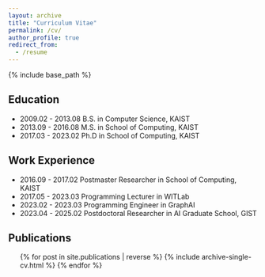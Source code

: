 ```yaml
---
layout: archive
title: "Curriculum Vitae"
permalink: /cv/
author_profile: true
redirect_from:
  - /resume
---
```


{% include base_path %}


Education
------
* 2009.02 - 2013.08   B.S. in Computer Science, KAIST
* 2013.09 - 2016.08   M.S. in School of Computing, KAIST
* 2017.03 - 2023.02   Ph.D in School of Computing, KAIST


Work Experience
------
* 2016.09 - 2017.02   Postmaster Researcher in School of Computing, KAIST
* 2017.05 - 2023.03   Programming Lecturer in WITLab
* 2023.02 - 2023.03   Programming Engineer in GraphAI 
* 2023.04 - 2025.02   Postdoctoral Researcher in AI Graduate School, GIST


Publications
------
  <ul>{% for post in site.publications | reverse %}
    {% include archive-single-cv.html %}
  {% endfor %}</ul>
